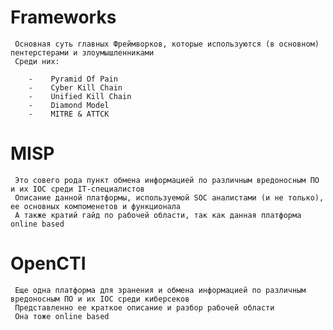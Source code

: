 #    Frameworks

     Основная суть главных Фреймворков, которые используются (в основном) пентерстерами и злоумышленниками
     Среди них:

        -    Pyramid Of Pain
	    -    Cyber Kill Chain
        -    Unified Kill Chain
        -    Diamond Model
        -    MITRE & ATTCK

#    MISP

     Это совего рода пункт обмена информацией по различным вредоносным ПО и их IOC среди IT-специалистов
     Описание данной платформы, используемой SOC аналистами (и не только), ее основных компоменетов и функционала
     А также кратий гайд по рабочей области, так как данная платформа online based

#    OpenCTI

     Еще одна платформа для зранения и обмена информацией по различным вредоносным ПО и их IOC среди киберсеков
     Представленно ее краткое описание и разбор рабочей области
     Она тоже online based
